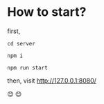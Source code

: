 # How to start?

first,

```
cd server

npm i 

npm run start
```

then, visit http://127.0.0.1:8080/

😊 😊